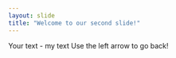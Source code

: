 ```yaml
---
layout: slide
title: "Welcome to our second slide!"
---
```

Your text - my text
Use the left arrow to go back!
